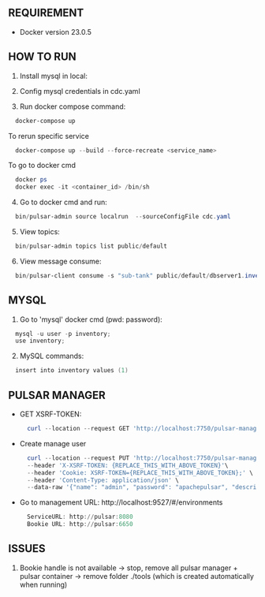 ## REQUIREMENT
- Docker version 23.0.5

## HOW TO RUN
1. Install mysql in local:

2. Config mysql credentials in cdc.yaml

3. Run docker compose command: 
  ```powershell
    docker-compose up
  ```
To rerun specific service
  ```powershell
    docker-compose up --build --force-recreate <service_name> 
  ```
To go to docker cmd
  ```powershell
    docker ps
    docker exec -it <container_id> /bin/sh
  ```

4. Go to docker cmd and run: 
  ```powershell
    bin/pulsar-admin source localrun  --sourceConfigFile cdc.yaml
  ```
5. View topics:
  ```powershell
    bin/pulsar-admin topics list public/default
  ```

6. View message consume:
  ```powershell
    bin/pulsar-client consume -s "sub-tank" public/default/dbserver1.inventory.tank -n 0
  ```

## MYSQL
1. Go to 'mysql' docker cmd (pwd: password):
  ```powershell
    mysql -u user -p inventory;
    use inventory;
  ```
2. MySQL commands:
  ```powershell
    insert into inventory values (1)
  ```

## PULSAR MANAGER
- GET XSRF-TOKEN: 
  ```powershell
    curl --location --request GET 'http://localhost:7750/pulsar-manager/csrf-token' \
  ```
- Create manage user
  ```powershell
    curl --location --request PUT 'http://localhost:7750/pulsar-manager/users/superuser' \
    --header 'X-XSRF-TOKEN: {REPLACE_THIS_WITH_ABOVE_TOKEN}'\
    --header 'Cookie: XSRF-TOKEN={REPLACE_THIS_WITH_ABOVE_TOKEN};' \
    --header 'Content-Type: application/json' \
    --data-raw '{"name": "admin", "password": "apachepulsar", "description": "test", "email": "username@test.org"}'
  ```
- Go to management URL: http://localhost:9527/#/environments
  ```powershell
    ServiceURL: http://pulsar:8080
    Bookie URL: http://pulsar:6650
  ```

## ISSUES
1. Bookie handle is not available
-> stop, remove all pulsar manager + pulsar container
-> remove folder ./tools (which is created automatically when running)


